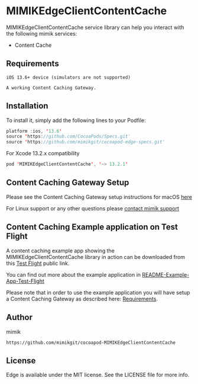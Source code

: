 # MIMIKEdgeClientContentCache

 MIMIKEdgeClientContentCache service library can help you interact with the following mimik services:

 * Content Cache

## Requirements
```
iOS 13.6+ device (simulators are not supported)

A working Content Caching Gateway.
```

## Installation

To install it, simply add the following lines to your Podfile:

```swift
platform :ios, '13.6'
source 'https://github.com/CocoaPods/Specs.git'
source 'https://github.com/mimikgit/cocoapod-edge-specs.git'
```

For Xcode 13.2.x compatibility

```swift
pod 'MIMIKEdgeClientContentCache', '~> 13.2.1'
```

## Content Caching Gateway Setup

Please see the Content Caching Gateway setup instructions for macOS [here](https://github.com/mimikgit/cocoapod-MIMIKEdgeClientContentCache/blob/main/README-Content-Caching-Gateway-Setup-macOS.md)

For Linux support or any other questions please [contact mimik support](https://developer.mimik.com/support/)

## Content Caching Example application on Test Flight
A content caching example app showing the MIMIKEdgeClientContentCache library in action can be downloaded from this [Test Flight](https://testflight.apple.com/join/uLCPNxls) public link.

You can find out more about the example application in [README-Example-App-Test-Flight](https://github.com/mimikgit/cocoapod-MIMIKEdgeClientContentCache/blob/main/README-Example-App-Test-Flight.md)

Please note that in order to use the example application you will have setup a Content Caching Gateway as described here: [Requirements](#Requirements).

## Author

mimik

```
https://github.com/mimikgit/cocoapod-MIMIKEdgeClientContentCache
```

## License

Edge is available under the MIT license. See the LICENSE file for more info.
